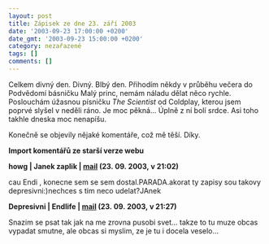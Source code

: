 ```yaml
---
layout: post
title: Zápisek ze dne 23. září 2003
date: '2003-09-23 17:00:00 +0200'
date_gmt: '2003-09-23 15:00:00 +0200'
category: nezařazené
tags: []
comments: []
---
```

<p>Celkem divný den. Divný. Blbý den. Přihodím někdy v průběhu večera do Podvědomí básničku Malý princ,  nemám náladu dělat něco rychle. Poslouchám úžasnou písničku  <i title="tady býval odkaz na soubor 'the_scientist.htm'">The Scientist</i> od Coldplay, kterou jsem poprvé slyšel  v neděli ráno. Je moc pěkná... Úplně z ní bolí srdce. Asi toho takhle dneska moc nenapíšu.</p>
<p>Konečně se objevily nějaké komentáře, což mě těší. Díky.</p>
<div class="import-komentaru">
<p><strong>Import komentářů ze starší verze webu</strong></p>
<div class="comment">
<p style="font-weight:bold"><span class="compredmet">howg</span> | <span class="comname">Janek zaplik</span> |  <a href="mailto:youngest@freemejl.cz">mail</a> (23.&nbsp;09.&nbsp;2003,&nbsp;v&nbsp;21:02)</p>
<p>cau Endi , konecne sem se sem dostal.PARADA.akorat ty zapisy sou takovy depresivni:)nechces s tim neco udelat?JAnek </p>
</div>
<div class="comment">
<p style="font-weight:bold"><span class="compredmet">Depresivni</span> | <span class="comname">Endlife</span> |  <a href="mailto:jan.martinek@post.cz">mail</a> (23.&nbsp;09.&nbsp;2003,&nbsp;v&nbsp;21:27)</p>
<p>Snazim se psat tak jak na me zrovna pusobi svet... takze to tu muze obcas vypadat smutne, ale obcas si myslim, ze je tu i docela veselo... </p>
</div>
</div>
